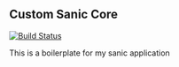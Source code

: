 ## Custom Sanic Core

[![Build Status](https://travis-ci.org/ozknightwalker/SanicCore.svg?branch=master)](https://travis-ci.org/ozknightwalker/SanicCore)

This is a boilerplate for my sanic application

